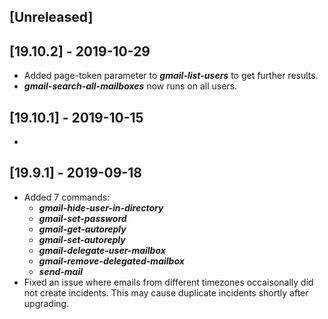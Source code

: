 ## [Unreleased]


## [19.10.2] - 2019-10-29
  - Added page-token parameter to ***gmail-list-users*** to get further results.
  - ***gmail-search-all-mailboxes*** now runs on all users.

## [19.10.1] - 2019-10-15
-

## [19.9.1] - 2019-09-18
  - Added 7 commands:
    - ***gmail-hide-user-in-directory***
    - ***gmail-set-password*** 
    - ***gmail-get-autoreply***
    - ***gmail-set-autoreply***
    - ***gmail-delegate-user-mailbox***
    - ***gmail-remove-delegated-mailbox*** 
    - ***send-mail***
  - Fixed an issue where emails from different timezones occaisonally did not create incidents. This may cause duplicate incidents shortly after upgrading.
   
